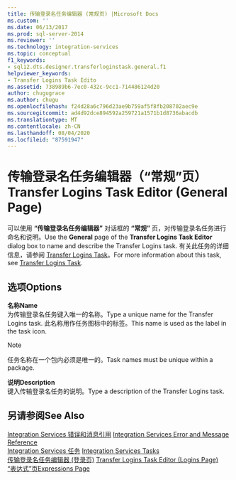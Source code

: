 ```yaml
---
title: 传输登录名任务编辑器 (常规页) |Microsoft Docs
ms.custom: ''
ms.date: 06/13/2017
ms.prod: sql-server-2014
ms.reviewer: ''
ms.technology: integration-services
ms.topic: conceptual
f1_keywords:
- sql12.dts.designer.transferloginstask.general.f1
helpviewer_keywords:
- Transfer Logins Task Edito
ms.assetid: 738989b6-7ec0-432c-9cc1-714486124d20
author: chugugrace
ms.author: chugu
ms.openlocfilehash: f24d28a6c796d23ae9b759af5f8fb208702aec9e
ms.sourcegitcommit: ad4d92dce894592a259721a1571b1d8736abacdb
ms.translationtype: MT
ms.contentlocale: zh-CN
ms.lasthandoff: 08/04/2020
ms.locfileid: "87591947"
---
```

# <a name="transfer-logins-task-editor-general-page"></a><span data-ttu-id="be17d-102">传输登录名任务编辑器（“常规”页）</span><span class="sxs-lookup"><span data-stu-id="be17d-102">Transfer Logins Task Editor (General Page)</span></span>
  <span data-ttu-id="be17d-103">可以使用 **“传输登录名任务编辑器”** 对话框的 **“常规”** 页，对传输登录名任务进行命名和说明。</span><span class="sxs-lookup"><span data-stu-id="be17d-103">Use the **General** page of the **Transfer Logins Task Editor** dialog box to name and describe the Transfer Logins task.</span></span> <span data-ttu-id="be17d-104">有关此任务的详细信息，请参阅 [Transfer Logins Task](control-flow/transfer-logins-task.md)。</span><span class="sxs-lookup"><span data-stu-id="be17d-104">For more information about this task, see [Transfer Logins Task](control-flow/transfer-logins-task.md).</span></span>  
  
## <a name="options"></a><span data-ttu-id="be17d-105">选项</span><span class="sxs-lookup"><span data-stu-id="be17d-105">Options</span></span>  
 <span data-ttu-id="be17d-106">**名称**</span><span class="sxs-lookup"><span data-stu-id="be17d-106">**Name**</span></span>  
 <span data-ttu-id="be17d-107">为传输登录名任务键入唯一的名称。</span><span class="sxs-lookup"><span data-stu-id="be17d-107">Type a unique name for the Transfer Logins task.</span></span> <span data-ttu-id="be17d-108">此名称用作任务图标中的标签。</span><span class="sxs-lookup"><span data-stu-id="be17d-108">This name is used as the label in the task icon.</span></span>  
  
> [!NOTE]  
>  <span data-ttu-id="be17d-109">任务名称在一个包内必须是唯一的。</span><span class="sxs-lookup"><span data-stu-id="be17d-109">Task names must be unique within a package.</span></span>  
  
 <span data-ttu-id="be17d-110">**说明**</span><span class="sxs-lookup"><span data-stu-id="be17d-110">**Description**</span></span>  
 <span data-ttu-id="be17d-111">键入传输登录名任务的说明。</span><span class="sxs-lookup"><span data-stu-id="be17d-111">Type a description of the Transfer Logins task.</span></span>  
  
## <a name="see-also"></a><span data-ttu-id="be17d-112">另请参阅</span><span class="sxs-lookup"><span data-stu-id="be17d-112">See Also</span></span>  
 <span data-ttu-id="be17d-113">[Integration Services 错误和消息引用](../../2014/integration-services/integration-services-error-and-message-reference.md) </span><span class="sxs-lookup"><span data-stu-id="be17d-113">[Integration Services Error and Message Reference](../../2014/integration-services/integration-services-error-and-message-reference.md) </span></span>  
 <span data-ttu-id="be17d-114">[Integration Services 任务](control-flow/integration-services-tasks.md) </span><span class="sxs-lookup"><span data-stu-id="be17d-114">[Integration Services Tasks](control-flow/integration-services-tasks.md) </span></span>  
 <span data-ttu-id="be17d-115">[传输登录名任务编辑器 &#40;登录页&#41;](../../2014/integration-services/transfer-logins-task-editor-logins-page.md) </span><span class="sxs-lookup"><span data-stu-id="be17d-115">[Transfer Logins Task Editor &#40;Logins Page&#41;](../../2014/integration-services/transfer-logins-task-editor-logins-page.md) </span></span>  
 [<span data-ttu-id="be17d-116">“表达式”页</span><span class="sxs-lookup"><span data-stu-id="be17d-116">Expressions Page</span></span>](expressions/expressions-page.md)  
  
  
